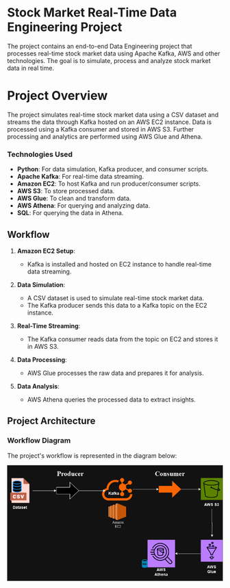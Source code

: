 # Stock Market Real-Time Data Engineering Project
The project contains an end-to-end Data Engineering project that processes real-time stock market data using Apache Kafka, AWS and other technologies. The goal is to simulate, process and analyze stock market data in real time.

# Project Overview

The project simulates real-time stock market data using a CSV dataset and streams the data through Kafka hosted on an AWS EC2 instance. Data is processed using a Kafka consumer and stored in AWS S3. Further processing and analytics are performed using AWS Glue and Athena.

### Technologies Used
- **Python**: For data simulation, Kafka producer, and consumer scripts.
- **Apache Kafka**: For real-time data streaming.
- **Amazon EC2**: To host Kafka and run producer/consumer scripts.
- **AWS S3**: To store processed data.
- **AWS Glue**: To clean and transform data.
- **AWS Athena**: For querying and analyzing data.
- **SQL**: For querying the data in Athena.



## Workflow

1. **Amazon EC2 Setup**:
   - Kafka is installed and hosted on EC2 instance to handle real-time data streaming.

2. **Data Simulation**:
   - A CSV dataset is used to simulate real-time stock market data.
   - The Kafka producer sends this data to a Kafka topic on the EC2 instance.

3. **Real-Time Streaming**:
   - The Kafka consumer reads data from the topic on EC2 and stores it in AWS S3.

4. **Data Processing**:
   - AWS Glue processes the raw data and prepares it for analysis.

5. **Data Analysis**:
   - AWS Athena queries the processed data to extract insights.
     
  
## Project Architecture

### Workflow Diagram
The project's workflow is represented in the diagram below:

![Workflow Diagram](Flowchart.png)
